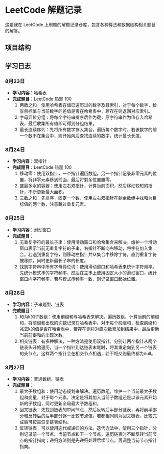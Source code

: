 # LeetCode 解题记录

这是我在 LeetCode 上刷题的解题记录仓库，包含各种算法和数据结构相关题目的解答。

## 项目结构
## 学习日志

### 8月23日
- **学习内容**：哈希表
- **完成题目**：LeetCode 热题 100
  1. 两数之和：使用哈希表存储已遍历过的数字及其索引，对于每个数字，检查目标值与当前数字的差值是否在哈希表中，若存在则返回对应索引。
  2. 字母异位分组：将每个字符串排序后作为键，原字符串作为值存入哈希表，最后收集所有值即可得到分组结果。
  3. 最长连续序列：先将所有数字存入集合，遍历每个数字时，若该数字的前一个数不在集合中，则开始向后查找连续的数字，统计最长长度。

### 8月24日
- **学习内容**：双指针
- **完成题目**：LeetCode 热题 100
  1. 移动零：使用双指针，一个指针遍历数组，另一个指针记录非零元素的位置，将非零元素移到前面，最后将剩余位置置零。
  2. 盛最多水的容器：使用左右双指针，计算当前面积，然后移动较短的指针，不断更新最大面积。
  3. 三数之和：先排序，固定一个数，使用左右双指针在剩余数组中找和为目标值的两个数，注意跳过重复元素。
### 8月25日

- **学习内容**：滑动窗口
- **完成题目**：
  1. 无重复字符的最长子串：使用滑动窗口和哈希集合来解决。维护一个滑动窗口表示当前无重复字符的子串，右指针不断向右移动，将字符加入集合，若遇到重复字符，则移动左指针并从集合中移除字符，直到重复字符被移除，同时更新最长子串的长度。
  2. 找到字符串中所有字母异位词：使用滑动窗口和哈希表来统计字符频率。先统计模式串的字符频率，然后在主串上使用固定大小的滑动窗口，统计窗口内字符频率，若与模式串频率一致，则记录窗口起始位置。
### 8月26日
- **学习内容**：子串题型、链表
- **完成题目**：
  1. 和为k的子数组：使用前缀和与哈希表来解决。遍历数组，计算当前的前缀和，将前缀和出现的次数记录在哈希表中。对于每个前缀和，检查前缀和减去k的值是否在哈希表中，若存在则将对应次数累加到结果中，最后更新当前前缀和的出现次数。
  2. 相交链表：有多种解法，一种方法是使用双指针。分别让两个指针从两个链表头开始遍历，当一个指针到达链表末尾时，将其重定向到另一个链表的头节点。这样两个指针会在相交节点相遇，若不相交则最终都为null。

### 8月27日
- **学习内容**：普通数组、链表
- **完成题目**：
  1. 最大子数组和：使用动态规划来解决。遍历数组，维护一个当前最大子数组和变量，对于每个元素，决定是将其加入当前子数组还是以该元素开始新的子数组，同时更新全局最大子数组和。
  2. 回文链表：先找到链表的中间节点，然后反转后半部分链表，再将前半部分和反转后的后半部分逐一比较节点值，若都相同则为回文链表，比较完成后可按需恢复链表结构。
  3. 反转链表：可以使用迭代或递归的方法。迭代方法中，使用三个指针，分别记录前一个节点、当前节点和下一个节点，遍历链表时不断反转当前节点的指针指向；递归方法则是先递归处理后续节点，再调整当前节点指针指向。
